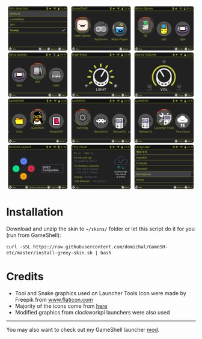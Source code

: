 ![Greey_GameShell_Theme](https://github.com/domichal/GameSH-etc/raw/master/images/Greey.png)

# Installation

Download and unzip the skin to ``~/skins/`` folder
or let this script do it for you (run from GameShell):
```
curl -sSL https://raw.githubusercontent.com/domichal/GameSH-etc/master/install-greey-skin.sh | bash
```

# Credits
- Tool and Snake graphics used on Launcher Tools Icon were made by Freepik from www.flaticon.com
- Majority of the icons come from [here](https://www.figma.com/file/Mzfms2wlOR9l4c7OgP1GhNd5/GameShell?node-id=102%3A486)
- Modified graphics from clockworkpi launchers were also used


---
You may also want to check out my GameShell launcher [mod](https://github.com/domichal/mylauncher).
